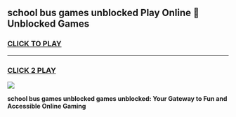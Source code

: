 
## school bus games unblocked Play Online 👋 Unblocked Games
<h3>
<a href="https://premium.freeplayer.one?title=school_bus_games_unblocked&ref=19F">CLICK TO PLAY</a></h3>
<hr>

<h3>
<a href="https://premium.freeplayer.one?title=school_bus_games_unblocked&ref=19F">CLICK 2 PLAY</a>
  
</h3>

<a href="https://premium.freeplayer.one?title=school_bus_games_unblocked&ref=19F"><img src="https://clearcache.store/games.png"></a>


**school bus games unblocked games unblocked: Your Gateway to Fun and Accessible Online Gaming**
